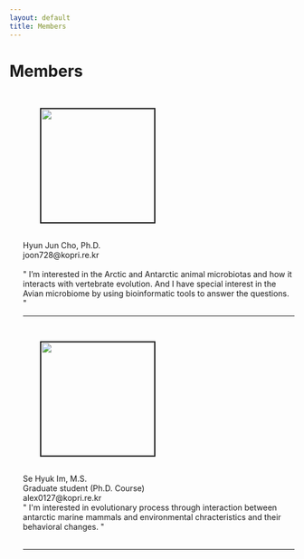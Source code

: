 ```yaml
---
layout: default
title: Members
---
```

<div class="post">
	<h1 class="pageTitle"> Members </h1>
	<ul> <img src="{{ '/assets/img/pic_hjcho.jpg' | prepend: site.baseurl }}" alt="" style="width: auto; height: 200px" align="left"  border="2"  vspace="30" hspace="30"> <br clear="left"> Hyun Jun Cho, Ph.D. <br> joon728@kopri.re.kr  <br> <br> " I’m interested in the Arctic and Antarctic animal microbiotas and how it interacts with vertebrate evolution. And I have special interest in the Avian microbiome by using bioinformatic tools to answer the questions. "
		<hr>
	<img src="{{ '/assets/img/pic_shim.jpeg' | prepend: site.baseurl }}" alt="" style="width: auto; height: 200px" align="left"  border="2" vspace="30" hspace="30"><br clear="left"> Se Hyuk Im, M.S.  <br> Graduate student (Ph.D. Course) <br> alex0127@kopri.re.kr  <br> " I'm interested in evolutionary process through interaction between antarctic marine mammals and environmental chracteristics and their behavioral changes. " 
		 <br>
		 <br clear="left">
		 <hr>
	</ul>	
		</div>


